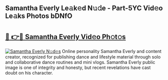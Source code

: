 ## Samantha Everly Le𝚊k𝚎d N𝚞𝚍e - Part-5YC Vid𝚎o Le𝚊ks Photos bDNfO

# <h2><a href="http://fbg3e6f.evod.top/?m=Samantha+Everly">🔗 👉🔴 Samantha Everly Vid𝚎o Ph𝚘t𝚘s</a></h2>

[![Samantha Everly N𝚞d𝚎s](https://i.imgur.com/8V9OHl7.gif)](http://fbg3e6f.evod.top/?m=Samantha+Everly)
Online personality Samantha Everly and content creator, recognized for publishing dance and lifestyle material through solo and collaborative dance routines and mini vlogs. Samantha Everly public image is one of integrity and honesty, but recent revelations have cast doubt on his character. 
